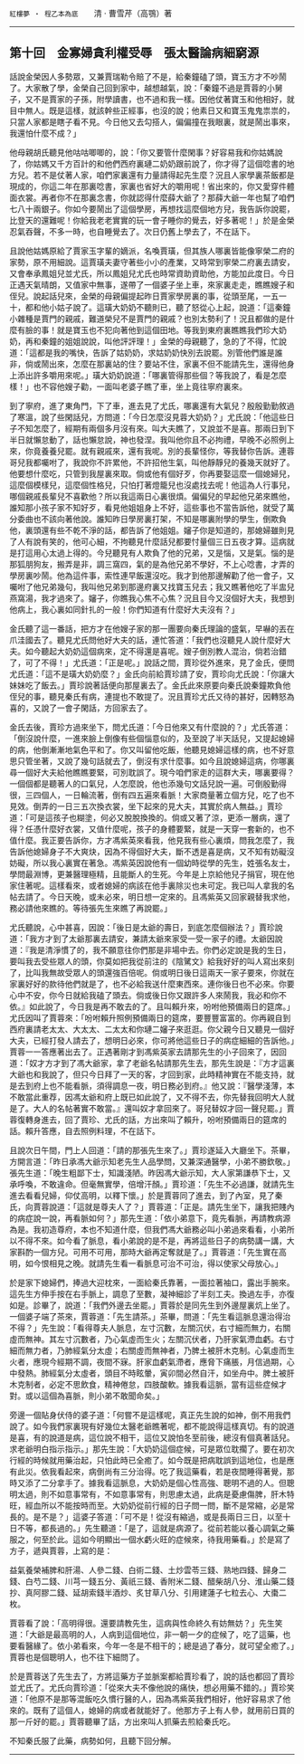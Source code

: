 

`紅樓夢 ‧ 程乙本為底`　　清 ‧ 曹雪芹（高鶚）著

* * *

## 第十回　金寡婦貪利權受辱　張太醫論病細窮源

話說金榮因人多勢眾，又兼賈瑞勒令賠了不是，給秦鐘磕了頭，寶玉方才不吵鬧了。大家散了學，金榮自己回到家中，越想越氣，說：「秦鐘不過是賈蓉的小舅子，又不是賈家的子孫，附學讀書，也不過和我一樣。因他仗著寶玉和他相好，就目中無人。既是這樣，就該幹些正經事，也沒的說；他素日又和寶玉鬼鬼祟祟的，只當人家都是瞎子看不見。今日他又去勾搭人，偏偏撞在我眼裏，就是鬧出事來，我還怕什麼不成？」

他母親胡氏聽見他咕咕唧唧的，說：「你又要管什麼閑事？好容易我和你姑媽說了，你姑媽又千方百計的和他們西府裏璉二奶奶跟前說了，你才得了這個唸書的地方兒。若不是仗著人家，咱們家裏還有力量請得起先生麼？況且人家學裏茶飯都是現成的，你這二年在那裏唸書，家裏也省好大的嚼用呢！省出來的，你又愛穿件體面衣裳。再者你不在那裏念書，你就認得什麼薛大爺了？那薛大爺一年也幫了咱們七八十兩銀子。你如今要鬧出了這個學房，再想找這麼個地方兒，我告訴你說罷，比登天的還難呢！你給我老老實實的玩一會子睡你的覺去，好多著呢！」於是金榮忍氣吞聲，不多一時，也自睡覺去了。次日仍舊上學去了，不在話下。

且說他姑媽原給了賈家玉字輩的嫡派，名喚賈璜，但其族人哪裏皆能像寧榮二府的家勢，原不用細說。這賈璜夫妻守著些小小的產業，又時常到寧榮二府裏去請安，又會奉承鳳姐兒並尤氏，所以鳳姐兒尤氏也時常資助資助他，方能加此度日。今日正遇天氣晴朗，又值家中無事，遂帶了一個婆子坐上車，來家裏走走，瞧瞧嫂子和侄兒。說起話兒來，金榮的母親偏提起昨日賈家學房裏的事，從頭至尾，一五一十，都和他小姑子說了。這璜大奶奶不聽則已，聽了怒從心上起，說道：「這秦鐘小雜種是賈門的親戚，難道榮兒不是賈門的親戚？也別太勢利了！況且都做的是什麼有臉的事！就是寶玉也不犯向著他到這個田地。等我到東府裏瞧瞧我們珍大奶奶，再和秦鐘的姐姐說說，叫他評評理！」金榮的母親聽了，急的了不得，忙說道：「這都是我的嘴快，告訴了姑奶奶，求姑奶奶快別去說罷。別管他們誰是誰非，倘或鬧出來，怎麼在那裏站的住？要站不住，家裏不但不能請先生，還得他身上添出許多嚼用來呢。」璜大奶奶說道：「哪裏管得那些個？等我說了，看是怎麼樣！」也不容他嫂子勸，一面叫老婆子瞧了車，坐上竟往寧府裏來。

到了寧府，進了東角門，下了車，進去見了尤氏，哪裏還有大氣兒？殷殷勤勤敘過了寒溫，說了些閑話兒，方問道：「今日怎麼沒見蓉大奶奶？」尤氏說：「他這些日子不知怎麼了，經期有兩個多月沒有來。叫大夫瞧了，又說並不是喜。那兩日到下半日就懶怠動了，話也懶怠說，神也發涅。我叫他你且不必拘禮，早晚不必照例上來，你竟養養兒罷。就有親戚來，還有我呢。別的長輩怪你，等我替你告訴。連蓉哥兒我都囑咐了，我說你不許累他，不許招他生氣，叫他靜靜兒的養幾天就好了。他要想什麼吃，只管到我屋裏來取。倘或他有個好歹，你再要娶這麼一個媳婦兒，這麼個模樣兒，這麼個性格兒，只怕打著燈籠兒也沒處找去呢！他這為人行事兒，哪個親戚長輩兒不喜歡他？所以我這兩日心裏很煩。偏偏兒的早起他兄弟來瞧他，誰知那小孩子家不知好歹，看見他姐姐身上不好，這些事也不當告訴他，就受了萬分委曲也不該向著他說。誰知昨日學房裏打架，不知是哪裏附學的學生，倒欺負他，裏頭還有些不乾不淨的話，都告訴了他姐姐。嬸子你是知道的，那媳婦雖則見了人有說有笑的，他可心細，不拘聽見什麼話兒都要忖量個三日五夜才算。這病就是打這用心太過上得的。今兒聽見有人欺負了他的兄弟，又是惱，又是氣。惱的是那狐朋狗友，搬弄是非，調三窩四，氣的是為他兄弟不學好，不上心唸書，才弄的學房裏吵鬧。他為這件事，索性連早飯還沒吃。我才到他那邊解勸了他一會子，又囑咐了他兄弟幾句，我叫他兄弟到那邊府裏又找寶玉兒去；我又瞧著他吃了半盅兒燕窩湯，我才過來了。嬸子，你瞧我心焦不心焦？況且目今又沒個好大夫，我想到他病上，我心裏如同針扎的一般！你們知道有什麼好大夫沒有？」

金氏聽了這一番話，把方才在他嫂子家的那一團要向秦氏理論的盛氣，早嚇的丟在爪洼國去了。聽見尤氏問他好大夫的話，連忙答道：「我們也沒聽見人說什麼好大夫。如今聽起大奶奶這個病來，定不得還是喜呢。嫂子倒別教人混治，倘若治錯了，可了不得！」尤氏道：「正是呢。」說話之間，賈珍從外進來，見了金氏，便問尤氏道：「這不是璜大奶奶麼？」金氏向前給賈珍請了安，賈珍向尤氏說：「你讓大妹妹吃了飯去。」賈珍說著話便向那屋裏去了。金氏此來原要向秦氏說秦鐘欺負他侄兒的事，聽見秦氏有病，連提也不敢提了。況且賈珍尤氏又待的甚好，因轉怒為喜的，又說了一會子閑話，方回家去了。

金氏去後，賈珍方過來坐下，問尤氏道：「今日他來又有什麼說的？」尤氏答道：「倒沒說什麼，一進來臉上倒像有些個惱意似的，及至說了半天話兒，又提起媳婦的病，他倒漸漸地氣色平和了。你又叫留他吃飯，他聽見媳婦這樣的病，也不好意思只管坐著，又說了幾句話就去了，倒沒有求什麼事。如今且說媳婦這病，你哪裏尋一個好大夫給他瞧瞧要緊，可別耽誤了。現今咱們家走的這群大夫，哪裏要得？一個個都是聽著人的口氣兒，人怎麼說，他也添幾句文話兒說一遍。可倒殷勤得很，三四個人，一日輪流著，倒有四五遍來看脈！大家商量著立個方兒，吃了也不見效。倒弄的一日三五次換衣裳，坐下起來的見大夫，其實於病人無益。」賈珍道：「可是這孩子也糊塗，何必又脫脫換換的。倘或又著了涼，更添一層病，還了得？任憑什麼好衣裳，又值什麼呢，孩子的身體要緊，就是一天穿一套新的，也不值什麼。我正要告訴你，方才馮紫英來看我，他見我有些心裏煩，問我怎麼了，我告訴他媳婦身子不大爽炔，因為不得個好大夫，斷不透是喜是病，又不知有妨礙沒妨礙，所以我心裏實在著急。馮紫英因說他有一個幼時從學的先生，姓張名友士，學問最淵博，更兼醫理極精，且能斷人的生死。今年是上京給他兒子捐官，現在他家住著呢。這樣看來，或者媳婦的病該在他手裏除災也未可定。我已叫人拿我的名帖去請了。今日天晚，或未必來，明日想一定來的。且馮紫英又回家親替我求他，務必請他來瞧的。等待張先生來瞧了再說罷。」

尤氏聽說，心中甚喜，因說：「後日是太爺的壽日，到底怎麼個辦法？」賈珍說道：「我方才到了太爺那裏去請安，兼請太爺來家受一受一家子的禮。太爺因說道：『我是清淨慣了的，我不願意往你們那是非場中去。你們必定說是我的生日，要叫我去受些眾人的頭，你莫如把我從前注的《陰騭文》給我好好的叫人寫出來刻了，比叫我無故受眾人的頭還強百倍呢。倘或明日後日這兩天一家子要來，你就在家裏好好的款待他們就是了，也不必給我送什麼東西來。連你後日也不必來。你要心中不安，你今日就給我磕了頭去。倘或後日你又跟許多人來鬧我，我必和你不依。』如此說了，今日我是再不敢去的了。且叫賴升來，吩咐他預備兩日的筵席。」尤氏因叫了賈蓉來：「吩咐賴升照例預備兩日的筵席，要豐豐富富的。你再親自到西府裏請老太太、大太太、二太太和你璉二嬸子來逛逛。你父親今日又聽見一個好大夫，已經打發人請去了，想明日必來，你可將他這些日子的病症細細的告訴他。」賈蓉一一答應著出去了。正遇著剛才到馮紫英家去請那先生的小子回來了，因回道：「奴才方才到了馮大爺家，拿了老爺名帖請那先生去，那先生說是：『方才這裏大爺也和我說了，但只今日拜了一天的客，才回到家，此時精神實在不能支持，就是去到府上也不能看脈，須得調息一夜，明日務必到府。』他又說：『醫學淺薄，本不敢當此重荐，因馮太爺和府上既已如此說了，又不得不去，你先替我回明大人就是了。大人的名帖著實不敢當。』還叫奴才拿回來了。哥兒替奴才回一聲兒罷。」賈蓉復轉身進去，回了賈珍、尤氏的話，方出來叫了賴升，吩咐預備兩日的筵席的話。賴升答應，自去照例料理，不在話下。

且說次日午間，門上人回道：「請的那張先生來了。」賈珍遂延入大廳坐下。茶畢，方開言道：「昨日承馮大爺示知老先生人品學問，又兼深通醫學，小弟不勝欽敬。」張先生道：「晚生粗鄙下士，知識淺陋。昨因馮大爺示知，大人家第謙恭下士，又承呼喚，不敢違命。但毫無實學，倍增汗顏。」賈珍道：「先生不必過謙，就請先生進去看看兒婦，仰仗高明，以釋下懷。」於是賈蓉同了進去，到了內室，見了秦氏，向賈蓉說道：「這就是尊夫人了？」賈蓉道：「正是。請先生坐下，讓我把賤內的病症說一說，再看脈如何？」那先生道：「依小弟意下，竟先看脈，再請教病源為是。我初造尊府，本也不知道什麼，但我們馮大爺務必叫小弟過來看看，小弟所以不得不來。如今看了脈息，看小弟說的是不是，再將這些日子的病勢講一講，大家斟酌一個方兒。可用不可用，那時大爺再定奪就是了。」賈蓉道：「先生實在高明，如今恨相見之晚。就請先生看一看脈息可治不可治，得以使家父母放心。」

於是家下媳婦們，捧過大迎枕來，一面給秦氏靠著，一面拉著袖口，露出手腕來。這先生方伸手按在右手脈上，調息了至數，凝神細診了半刻工夫。換過左手，亦復如是。診畢了，說道：「我們外邊去坐罷。」賈蓉於是同先生到外邊屋裏炕上坐了。一個婆子端了茶來，賈蓉道：「先生請茶。」茶畢，問道：「先生看這脈息還治得治不得？」先生說：「看得尊夫人脈息，左寸沉數，左關沉伏，右寸細而無力，右關虛而無神。其左寸沉數者，乃心氣虛而生火；左關沉伏者，乃肝家氣滯血虧。右寸細而無力者，乃肺經氣分太虛；右關虛而無神者，乃脾土被肝木克制。心氣虛而生火者，應現今經期不調，夜間不寐。肝家血虧氣滯者，應脅下痛脹，月信過期，心中發熱。肺經氣分太虛者，頭目不時眩暈，寅卯間必然自汗，如坐舟中。脾土被肝木克制者，必定不思飲食，精神倦怠，四肢酸軟。據我看這脈，當有這些症候才對。或以這個為喜脈，則小弟不敢聞命矣。」

旁邊一個貼身伏侍的婆子道：「何嘗不是這樣呢，真正先生說的如神，倒不用我們說了。如今我們家裏現有好幾位太醫老爺瞧著呢，都不能說得這樣真切。有的說道是喜，有的說道是病，這位說不相干，這位又說怕冬至前後，總沒有個真著話兒。求老爺明白指示指示。」那先生說：「大奶奶這個症候，可是眾位耽擱了。要在初次行經的時候就用藥治起，只怕此時已全癒了。如今既是把病耽誤到這地位，也是應有此災。依我看起來，病倒尚有三分治得。吃了我這藥看，若是夜間睡得著覺，那時又添了二分拿手了。據我看這脈息，大奶奶是個心性高強、聰明不過的人。但聰明太過，則不如意事常有，不如意事常有，則思慮太過，此病是憂慮傷脾，肝木特旺，經血所以不能按時而至。大奶奶從前行經的日子問一問，斷不是常縮，必是常長的。是不是？」這婆子答道：「可不是！從沒有縮過，或是長兩日三日，以至十日不等，都長過的。」先生聽道：「是了，這就是病源了。從前若能以養心調氣之藥服之，何至於此。這如今明顯出一個水虧火旺的症候來，待我用藥看。」於是寫了方子，遞與賈蓉，上寫的是：

益氣養榮補脾和肝湯、人參二錢、白術二錢、土炒雲苓三錢、熟地四錢、歸身二錢、白芍二錢、川芎一錢五分、黃祇三錢、香附米二錢、醋柴胡八分、淮山藥二錢抄、真阿膠二錢、延胡索錢半酒炒、炙甘草八分、引用建蓮子七粒去心、大棗二枚。

賈蓉看了說：「高明得很。還要請教先生，這病與性命終久有妨無妨？」先生笑道：「大爺是最高明的人，人病到這個地位，非一朝一夕的症候了，吃了這藥，也要看醫緣了。依小弟看來，今年一冬是不相干的；總是過了春分，就可望全癒了。」賈蓉也是個聰明人，也不往下細問了。

於是賈蓉送了先生去了，方將這藥方子並脈案都給賈珍看了，說的話也都回了賈珍並尤氏了。尤氏向賈珍道：「從來大夫不像他說的痛快，想必用藥不錯的。」賈珍笑道：「他原不是那等混飯吃久慣行醫的人，因為馮紫英我們相好，他好容易求了他來的。既有了這個人，媳婦的病或者就能好了。他那方子上有人參，就用前日買的那一斤好的罷。」賈蓉聽畢了話，方出來叫人抓藥去煎給秦氏吃。

不知秦氏服了此藥，病勢如何，且聽下回分解。

* * *


